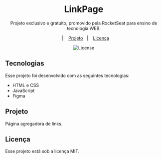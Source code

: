 <h1 align="center"> LinkPage </h1>

<p align="center"> 
Projeto exclusivo e gratuito, promovido pela RocketSeat para ensino de tecnologia WEB.
</p>

<p align="center"> 
    <a href="#-tecnologias"></a>&nbsp;&nbsp;&nbsp;|&nbsp;&nbsp;&nbsp;
    <a href="#-projeto">Projeto</a>&nbsp;&nbsp;&nbsp;|&nbsp;&nbsp;&nbsp;
    <a href="#memo-licença">Licença</a>
</p>

<p align="center">
    <img alt="License" src="https://img.shields.io/static/v1?label=license&message=MIT&color=49AA26&labelColor=000000">
</p>

## Tecnologias

Esse projeto foi desenvolvido com as seguintes tecnologias:

- HTML e CSS
- JavaScript
- Figma

## Projeto

Página agregadora de links.

## Licença
Esse projeto está sob a licença MIT.


